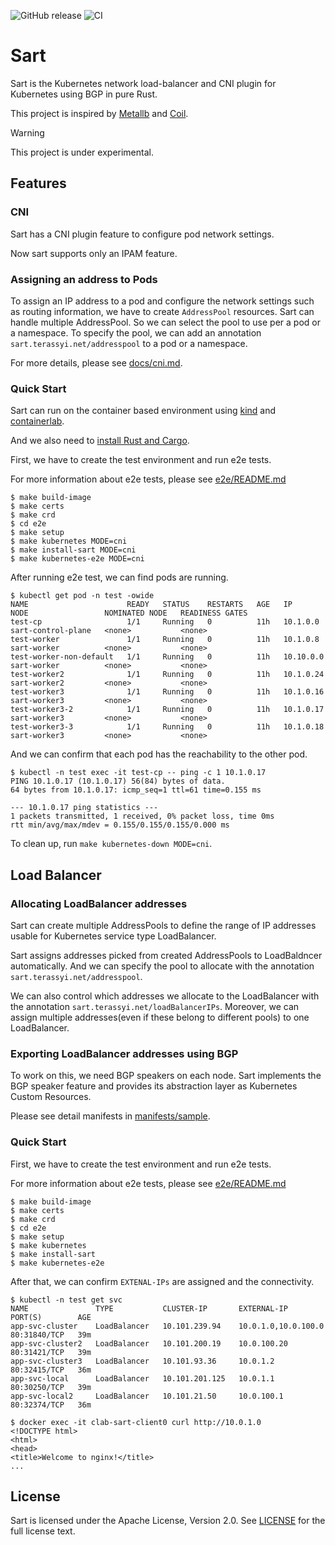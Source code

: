 ![GitHub release](https://img.shields.io/github/release/terassyi/sart.svg?maxAge=60)
![CI](https://github.com/terassyi/sart/workflows/ci/badge.svg)


# Sart

Sart is the Kubernetes network load-balancer and CNI plugin for Kubernetes using BGP in pure Rust.

This project is inspired by [Metallb](https://github.com/metallb/metallb) and [Coil](https://github.com/cybozu-go/coil).

> [!WARNING]
> This project is under experimental.

## Features

### CNI

Sart has a CNI plugin feature to configure pod network settings.

Now sart supports only an IPAM feature.

### Assigning an address to Pods

To assign an IP address to a pod and configure the network settings such as routing information, we have to create `AddressPool` resources.
Sart can handle multiple AddressPool.
So we can select the pool to use per a pod or a namespace.
To specify the pool, we can add an annotation `sart.terassyi.net/addresspool` to a pod or a namespace.

For more details, please see [docs/cni.md](./docs/cni.md).

### Quick Start

Sart can run on the container based environment using [kind](https://kind.sigs.k8s.io/) and [containerlab](https://containerlab.dev/).

And we also need to [install Rust and Cargo](https://doc.rust-lang.org/cargo/getting-started/installation.html).

First, we have to create the test environment and run e2e tests.

For more information about e2e tests, please see [e2e/README.md](./e2e/README.md)

```console
$ make build-image
$ make certs
$ make crd
$ cd e2e
$ make setup
$ make kubernetes MODE=cni
$ make install-sart MODE=cni
$ make kubernetes-e2e MODE=cni
```

After running e2e test, we can find pods are running.

```console
$ kubectl get pod -n test -owide
NAME                      READY   STATUS    RESTARTS   AGE   IP          NODE                 NOMINATED NODE   READINESS GATES
test-cp                   1/1     Running   0          11h   10.1.0.0    sart-control-plane   <none>           <none>
test-worker               1/1     Running   0          11h   10.1.0.8    sart-worker          <none>           <none>
test-worker-non-default   1/1     Running   0          11h   10.10.0.0   sart-worker          <none>           <none>
test-worker2              1/1     Running   0          11h   10.1.0.24   sart-worker2         <none>           <none>
test-worker3              1/1     Running   0          11h   10.1.0.16   sart-worker3         <none>           <none>
test-worker3-2            1/1     Running   0          11h   10.1.0.17   sart-worker3         <none>           <none>
test-worker3-3            1/1     Running   0          11h   10.1.0.18   sart-worker3         <none>           <none>
```

And we can confirm that each pod has the reachability to the other pod.

```console
$ kubectl -n test exec -it test-cp -- ping -c 1 10.1.0.17
PING 10.1.0.17 (10.1.0.17) 56(84) bytes of data.
64 bytes from 10.1.0.17: icmp_seq=1 ttl=61 time=0.155 ms

--- 10.1.0.17 ping statistics ---
1 packets transmitted, 1 received, 0% packet loss, time 0ms
rtt min/avg/max/mdev = 0.155/0.155/0.155/0.000 ms
```

To clean up, run `make kubernetes-down MODE=cni`.


## Load Balancer

### Allocating LoadBalancer addresses

Sart can create multiple AddressPools to define the range of IP addresses usable for Kubernetes service type LoadBalancer.

Sart assigns addresses picked from created AddressPools to LoadBaldncer automatically.
And we can specify the pool to allocate with the annotation `sart.terassyi.net/addresspool`.

We can also control which addresses we allocate to the LoadBalancer with the annotation `sart.terassyi.net/loadBalancerIPs`.
Moreover, we can assign multiple addresses(even if these belong to different pools) to one LoadBalancer.

### Exporting LoadBalancer addresses using BGP

To work on this, we need BGP speakers on each node.
Sart implements the BGP speaker feature and provides its abstraction layer as Kubernetes Custom Resources.

Please see detail manifests in [manifests/sample](manifests/sample/).

### Quick Start

First, we have to create the test environment and run e2e tests.

For more information about e2e tests, please see [e2e/README.md](./e2e/README.md)

```console
$ make build-image
$ make certs
$ make crd
$ cd e2e
$ make setup
$ make kubernetes
$ make install-sart
$ make kubernetes-e2e
```

After that, we can confirm `EXTENAL-IPs` are assigned and the connectivity.

```console
$ kubectl -n test get svc
NAME               TYPE           CLUSTER-IP       EXTERNAL-IP           PORT(S)        AGE
app-svc-cluster    LoadBalancer   10.101.239.94    10.0.1.0,10.0.100.0   80:31840/TCP   39m
app-svc-cluster2   LoadBalancer   10.101.200.19    10.0.100.20           80:31421/TCP   39m
app-svc-cluster3   LoadBalancer   10.101.93.36     10.0.1.2              80:32415/TCP   36m
app-svc-local      LoadBalancer   10.101.201.125   10.0.1.1              80:30250/TCP   39m
app-svc-local2     LoadBalancer   10.101.21.50     10.0.100.1            80:32374/TCP   36m
```

```console
$ docker exec -it clab-sart-client0 curl http://10.0.1.0
<!DOCTYPE html>
<html>
<head>
<title>Welcome to nginx!</title>
...
```

## License

Sart is licensed under the Apache License, Version 2.0. See [LICENSE](https://github.com/terassyi/sart/blob/main/LICENSE) for the full license text.
